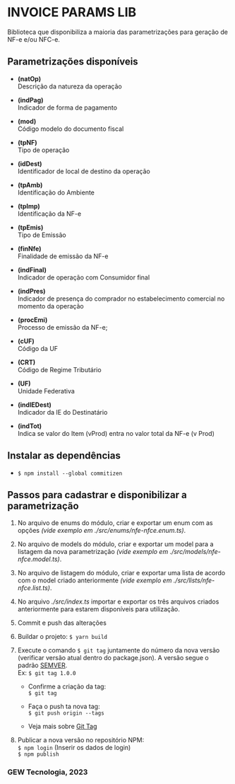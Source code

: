 # INVOICE PARAMS LIB

Biblioteca que disponibiliza a maioria das parametrizações para geração de NF-e e/ou NFC-e.

## Parametrizações disponíveis

- **(natOp)**  
  Descrição da natureza da operação

- **(indPag)**  
  Indicador de forma de pagamento

- **(mod)**  
  Código modelo do documento fiscal

- **(tpNF)**  
  Tipo de operação

- **(idDest)**  
  Identificador de local de destino da operação

- **(tpAmb)**  
  Identificação do Ambiente

- **(tpImp)**  
  Identificação da NF-e

- **(tpEmis)**  
  Tipo de Emissão

- **(finNfe)**  
  Finalidade de emissão da NF-e

- **(indFinal)**  
  Indicador de operação com Consumidor final

- **(indPres)**  
  Indicador de presença do comprador no estabelecimento comercial no momento da operação

- **(procEmi)**  
  Processo de emissão da NF-e;

- **(cUF)**  
  Código da UF

- **(CRT)**  
  Código de Regime Tributário

- **(UF)**  
  Unidade Federativa

- **(indIEDest)**  
  Indicador da IE do Destinatário

- **(indTot)**  
  Indica se valor do Item (vProd) entra no valor total da NF-e (v Prod)

## Instalar as dependências

- `$ npm install --global commitizen`

## Passos para cadastrar e disponibilizar a parametrização

1.  No arquivo de enums do módulo, criar e exportar um enum com as opções _(vide exemplo em ./src/enums/nfe-nfce.enum.ts)_.

2.  No arquivo de models do módulo, criar e exportar um model para a listagem da nova parametrização _(vide exemplo em ./src/models/nfe-nfce.model.ts)_.

3.  No arquivo de listagem do módulo, criar e exportar uma lista de acordo com o model criado anteriormente _(vide exemplo em ./src/lists/nfe-nfce.list.ts)_.

4.  No arquivo _./src/index.ts_ importar e exportar os três arquivos criados anteriormente para estarem disponíveis para utilização.

5.  Commit e push das alterações

6.  Buildar o projeto: `$ yarn build`

7.  Execute o comando `$ git tag` juntamente do número da nova versão (verificar versão atual dentro do package.json). A versão segue o padrão [SEMVER](https://semver.org/).  
    Ex: `$ git tag 1.0.0`

    - Confirme a criação da tag:  
      `$ git tag`
    - Faça o push ta nova tag:  
      `$ git push origin --tags`

    - Veja mais sobre [Git Tag](https://git-scm.com/book/pt-br/v2/Fundamentos-de-Git-Criando-Tags)

8.  Publicar a nova versão no repositório NPM:  
    `$ npm login` (Inserir os dados de login)  
    `$ npm publish`

### GEW Tecnologia, 2023
